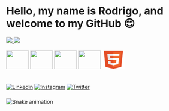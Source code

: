 # Hello, my name is Rodrigo, and welcome to my GitHub 😊

<div align="">
  <a href="https://github.com/Rodrigo-Negreiros">
    <img height="145em" src="https://github-readme-stats.vercel.app/api?username=Rodrigo-Negreiros&count_private=true&include_all_commits=true&show_icons=true&theme=dracula&hide_border=false&show_owner=true"/>
    <img height="145em" src="https://github-readme-stats.vercel.app/api/top-langs/?username=Rodrigo-Negreiros&theme=dracula&hide_border=false&&layout=compact"/>
  </a>
</div>

<div style="display: inline_block"><br>
  
  <img align="center" height="50" width="60" src="https://cdn.jsdelivr.net/gh/devicons/devicon/icons/python/python-original.svg" />
          
  <img align="center" height="50" width="60" src="https://cdn.jsdelivr.net/gh/devicons/devicon/icons/mysql/mysql-original-wordmark.svg" />
 
  <img align="center" height="50" width="60" src="https://cdn.jsdelivr.net/gh/devicons/devicon/icons/git/git-original.svg" />

  <img align="center" height="50" width="60" src="https://cdn.jsdelivr.net/gh/devicons/devicon/icons/r/r-original.svg" />        
          
  <img align="center" height="50" width="60" src="https://raw.githubusercontent.com/devicons/devicon/master/icons/html5/html5-original.svg">

</div>

#

[![Linkedin](https://img.shields.io/badge/LinkedIn-0077B5?style=for-the-badge&logo=linkedin&logoColor=white)](https://www.linkedin.com/in/rodrigo-negreiros-384120182/)
[![Instagram](https://img.shields.io/badge/Instagram-E4405F?style=for-the-badge&logo=instagram&logoColor=white)](https://www.instagram.com/rodrigonegreiros20/)
[![Twitter](https://img.shields.io/badge/Twitter-1DA1F2?style=for-the-badge&logo=twitter&logoColor=white)](https://twitter.com/RodrigoNeg49610)


###

 ![Snake animation](https://github.com/rodrigonegreiros/rodrigonegreiros/blob/output/github-contribution-grid-snake.svg)
